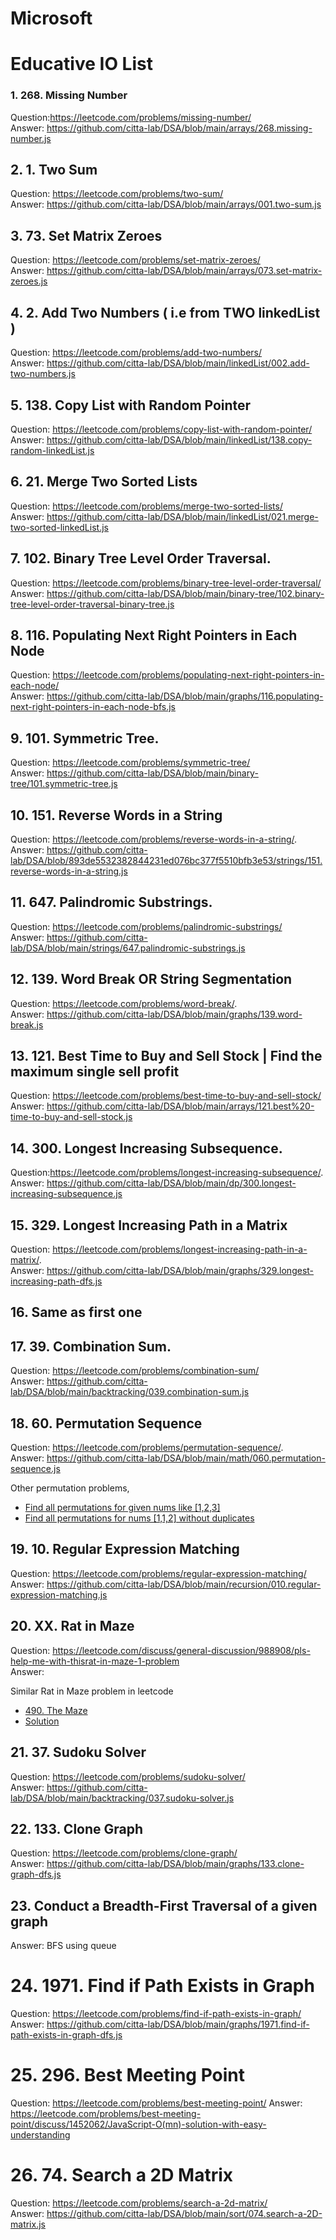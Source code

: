 # Microsoft 

# Educative IO List 

### 1. 268. Missing Number     
Question:https://leetcode.com/problems/missing-number/    
Answer: https://github.com/citta-lab/DSA/blob/main/arrays/268.missing-number.js

## 2. 1. Two Sum    
Question: https://leetcode.com/problems/two-sum/    
Answer: https://github.com/citta-lab/DSA/blob/main/arrays/001.two-sum.js 

## 3. 73. Set Matrix Zeroes    
Question: https://leetcode.com/problems/set-matrix-zeroes/      
Answer: https://github.com/citta-lab/DSA/blob/main/arrays/073.set-matrix-zeroes.js

## 4. 2. Add Two Numbers ( i.e from TWO linkedList )       
Question: https://leetcode.com/problems/add-two-numbers/       
Answer: https://github.com/citta-lab/DSA/blob/main/linkedList/002.add-two-numbers.js 

## 5. 138. Copy List with Random Pointer    
Question:  https://leetcode.com/problems/copy-list-with-random-pointer/    
Answer: https://github.com/citta-lab/DSA/blob/main/linkedList/138.copy-random-linkedList.js 

## 6. 21. Merge Two Sorted Lists     
Question: https://leetcode.com/problems/merge-two-sorted-lists/    
Answer: https://github.com/citta-lab/DSA/blob/main/linkedList/021.merge-two-sorted-linkedList.js 

## 7. 102. Binary Tree Level Order Traversal.  
Question: https://leetcode.com/problems/binary-tree-level-order-traversal/   
Answer: https://github.com/citta-lab/DSA/blob/main/binary-tree/102.binary-tree-level-order-traversal-binary-tree.js  

## 8. 116. Populating Next Right Pointers in Each Node  
Question: https://leetcode.com/problems/populating-next-right-pointers-in-each-node/   
Answer: https://github.com/citta-lab/DSA/blob/main/graphs/116.populating-next-right-pointers-in-each-node-bfs.js   

## 9. 101. Symmetric Tree.   
Question: https://leetcode.com/problems/symmetric-tree/   
Answer: https://github.com/citta-lab/DSA/blob/main/binary-tree/101.symmetric-tree.js   

## 10. 151. Reverse Words in a String   
Question: https://leetcode.com/problems/reverse-words-in-a-string/.    
Answer: https://github.com/citta-lab/DSA/blob/893de5532382844231ed076bc377f5510bfb3e53/strings/151.reverse-words-in-a-string.js  

## 11. 647. Palindromic Substrings.        
Question: https://leetcode.com/problems/palindromic-substrings/   
Answer: https://github.com/citta-lab/DSA/blob/main/strings/647.palindromic-substrings.js

## 12. 139. Word Break OR String Segmentation   
Question: https://leetcode.com/problems/word-break/.        
Answer: https://github.com/citta-lab/DSA/blob/main/graphs/139.word-break.js  

## 13. 121. Best Time to Buy and Sell Stock | Find the maximum single sell profit 
Question:   https://leetcode.com/problems/best-time-to-buy-and-sell-stock/   
Answer: https://github.com/citta-lab/DSA/blob/main/arrays/121.best%20-time-to-buy-and-sell-stock.js   

## 14. 300. Longest Increasing Subsequence.  
Question:https://leetcode.com/problems/longest-increasing-subsequence/.  
Answer: https://github.com/citta-lab/DSA/blob/main/dp/300.longest-increasing-subsequence.js    

## 15. 329. Longest Increasing Path in a Matrix  
Question: https://leetcode.com/problems/longest-increasing-path-in-a-matrix/.    
Answer: https://github.com/citta-lab/DSA/blob/main/graphs/329.longest-increasing-path-dfs.js 

## 16. Same as first one    

## 17. 39. Combination Sum.   
Question: https://leetcode.com/problems/combination-sum/   
Answer: https://github.com/citta-lab/DSA/blob/main/backtracking/039.combination-sum.js   

## 18. 60. Permutation Sequence   
Question: https://leetcode.com/problems/permutation-sequence/.   
Answer: https://github.com/citta-lab/DSA/blob/main/math/060.permutation-sequence.js

Other permutation problems,
- [Find all permutations for given nums like [1,2,3]](https://github.com/citta-lab/DSA/blob/main/backtracking/046.permutations.js) 
- [Find all permutations for nums [1,1,2] without duplicates](https://github.com/citta-lab/DSA/blob/main/backtracking/047.permutations-II.js)

## 19. 10. Regular Expression Matching  
Question: https://leetcode.com/problems/regular-expression-matching/   
Answer: https://github.com/citta-lab/DSA/blob/main/recursion/010.regular-expression-matching.js   

## 20. XX. Rat in Maze  
Question: https://leetcode.com/discuss/general-discussion/988908/pls-help-me-with-thisrat-in-maze-1-problem  
Answer:  

Similar Rat in Maze problem in leetcode
- [490. The Maze](https://leetcode.com/problems/the-maze/) 
- [ Solution ](https://github.com/citta-lab/DSA/blob/main/backtracking/490.the-maze.js)

## 21. 37. Sudoku Solver    
Question: https://leetcode.com/problems/sudoku-solver/        
Answer: https://github.com/citta-lab/DSA/blob/main/backtracking/037.sudoku-solver.js

## 22. 133. Clone Graph   
Question: https://leetcode.com/problems/clone-graph/    
Answer: https://github.com/citta-lab/DSA/blob/main/graphs/133.clone-graph-dfs.js   

## 23. Conduct a Breadth-First Traversal of a given graph
Answer: BFS using queue 

# 24. 1971. Find if Path Exists in Graph  
Question: https://leetcode.com/problems/find-if-path-exists-in-graph/   
Answer: https://github.com/citta-lab/DSA/blob/main/graphs/1971.find-if-path-exists-in-graph-dfs.js  

# 25. 296. Best Meeting Point  
Question: https://leetcode.com/problems/best-meeting-point/ 
Answer: https://leetcode.com/problems/best-meeting-point/discuss/1452062/JavaScript-O(mn)-solution-with-easy-understanding 

# 26. 74. Search a 2D Matrix 
Question: https://leetcode.com/problems/search-a-2d-matrix/    
Answer: https://github.com/citta-lab/DSA/blob/main/sort/074.search-a-2D-matrix.js 
